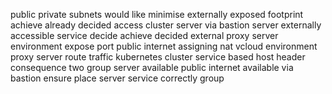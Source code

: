 public private subnets would like minimise externally exposed footprint achieve already decided access cluster server via bastion server externally accessible service decide achieve decided external proxy server environment expose port public internet assigning nat vcloud environment proxy server route traffic kubernetes cluster service based host header consequence two group server available public internet available via bastion ensure place server service correctly group